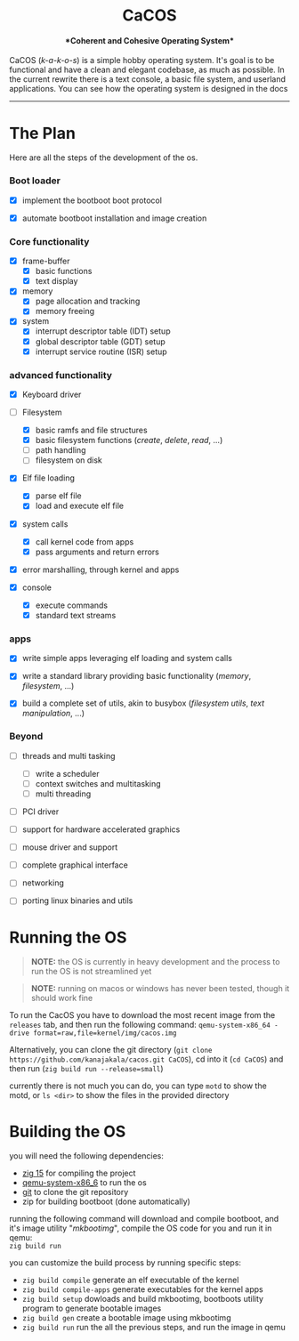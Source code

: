 <h1 align=center>CaCOS</h1>
<h4 align=center>*Coherent and Cohesive Operating System*</h4>

CaCOS (*k-a-k-o-s*) is a simple hobby operating system. It's goal is to be functional and have a clean and elegant codebase, as much as possible. In the current rewrite there is a text console, a basic file system, and userland applications. You can see how the operating system is designed in the docs

---

# The Plan

Here are all the steps of the development of the os.

### Boot loader

- [x] implement the bootboot boot protocol

- [x] automate bootboot installation and image creation

### Core functionality

- [x] frame-buffer  
    - [x] basic functions  
    - [x] text display  

- [x] memory  
    - [x] page allocation and tracking  
    - [x] memory freeing  

- [x] system
    - [x] interrupt descriptor table (IDT) setup
    - [x] global descriptor table (GDT) setup
    - [x] interrupt service routine (ISR) setup

### advanced functionality

- [x] Keyboard driver
  
- [ ] Filesystem  
    - [x] basic ramfs and file structures  
    - [x] basic filesystem functions (*create*, *delete*, *read*, ...)  
    - [ ] path handling  
    - [ ] filesystem on disk  
  
- [x] Elf file loading  
    - [x] parse elf file  
    - [x] load and execute elf file  
     
- [x] system calls  
    - [x] call kernel code from apps  
    - [x] pass arguments and return errors  
     
- [x] error marshalling, through kernel and apps  
     
- [x] console  
    - [x] execute commands  
    - [x] standard text streams  

### apps

- [x] write simple apps leveraging elf loading and system calls

- [x] write a standard library providing basic functionality (*memory*, *filesystem*, ...)

- [x] build a complete set of utils, akin to busybox (*filesystem utils*, *text manipulation*, ...)

### Beyond

- [ ] threads and multi tasking  
    - [ ] write a scheduler  
    - [ ] context switches and multitasking  
    - [ ] multi threading  

- [ ] PCI driver

- [ ] support for hardware accelerated graphics

- [ ] mouse driver and support

- [ ] complete graphical interface

- [ ] networking

- [ ] porting linux binaries and utils

# Running the OS

> **NOTE:** the OS is currently in heavy development and the process to run the OS is not streamlined yet  

> **NOTE:** running on macos or windows has never been tested, though it should work fine

To run the CacOS you have to download the most recent image from the `releases` tab, and then run the following command: `qemu-system-x86_64 -drive format=raw,file=kernel/img/cacos.img`

Alternatively, you can clone the git directory (`git clone https://github.com/kanajakala/cacos.git CaCOS`), cd into it (`cd CaCOS`) and then run (`zig build run --release=small`)

currently there is not much you can do, you can type `motd` to show the motd, or `ls <dir>` to show the files in the provided directory

# Building the OS

you will need the following dependencies:
* [zig 15](https://ziglang.org/download/) for compiling the project
* [qemu-system-x86_6](https://www.qemu.org/download/#linux) to run the os
* [git](https://git-scm.com/) to clone the git repository
* zip for building bootboot (done automatically)

running the following command will download and compile bootboot, and it's image utility "*mkbootimg*", compile the OS code for you and run it in qemu:  
`zig build run`

you can customize the build process by running specific steps:
* `zig build compile` generate an elf executable of the kernel
* `zig build compile-apps` generate executables for the kernel apps
* `zig build setup` dowloads and build mkbootimg, bootboots utility program to generate bootable images
* `zig build gen` create a bootable image using mkbootimg
* `zig build run` run the all the previous steps, and run the image in qemu
